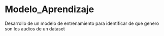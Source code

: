 # Modelo_Aprendizaje
Desarrollo de un modelo de entrenamiento para identificar de que genero son los audios de un dataset
